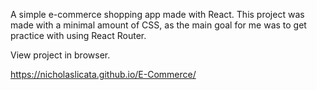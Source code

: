 A simple e-commerce shopping app made with React. This project was made with a minimal amount of CSS, as the main goal for me was to get practice with using React Router.

View project in browser.

https://nicholaslicata.github.io/E-Commerce/
